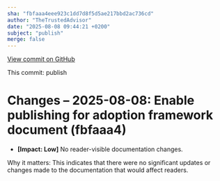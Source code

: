 ```yaml
---
sha: "fbfaaa4eee923c1dd7d8f5d5ae217bbd2ac736cd"
author: "TheTrustedAdvisor"
date: "2025-08-08 09:44:21 +0200"
subject: "publish"
merge: false
---
```


[View commit on GitHub](https://github.com/TheTrustedAdvisor/FabricAdoptionFramework/commit/fbfaaa4eee923c1dd7d8f5d5ae217bbd2ac736cd)

This commit: publish

# Changes – 2025-08-08: Enable publishing for adoption framework document (fbfaaa4)

- **[Impact: Low]** No reader-visible documentation changes.

Why it matters: This indicates that there were no significant updates or changes made to the documentation that would affect readers.
